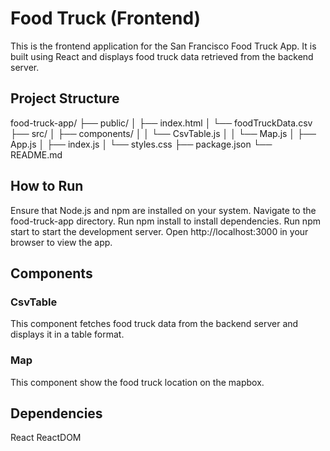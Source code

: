 # Food Truck (Frontend)

This is the frontend application for the San Francisco Food Truck App. It is built using React and displays food truck data retrieved from the backend server.

## Project Structure

food-truck-app/
├── public/
│   ├── index.html
│   └── foodTruckData.csv
├── src/
│   ├── components/
│   │   └── CsvTable.js
│   │   └── Map.js
│   ├── App.js
│   ├── index.js
│   └── styles.css
├── package.json
└── README.md

## How to Run

Ensure that Node.js and npm are installed on your system.
Navigate to the food-truck-app directory.
Run npm install to install dependencies.
Run npm start to start the development server.
Open http://localhost:3000 in your browser to view the app.

## Components

### CsvTable
This component fetches food truck data from the backend server and displays it in a table format.

### Map
This component show the food truck location on the mapbox.

## Dependencies

React
ReactDOM